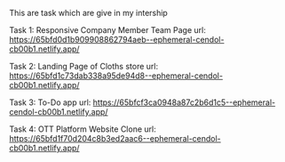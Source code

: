 This are task which are give in my intership

Task 1:  Responsive Company Member Team Page
url: https://65bfd0d1b909908862794aeb--ephemeral-cendol-cb00b1.netlify.app/

Task 2: Landing Page of Cloths store
url: https://65bfd1c73dab338a95de94d8--ephemeral-cendol-cb00b1.netlify.app/

Task 3: To-Do app
url: https://65bfcf3ca0948a87c2b6d1c5--ephemeral-cendol-cb00b1.netlify.app/

Task 4: OTT Platform Website Clone
url: https://65bfd1f70d204c8b3ed2aac6--ephemeral-cendol-cb00b1.netlify.app/

